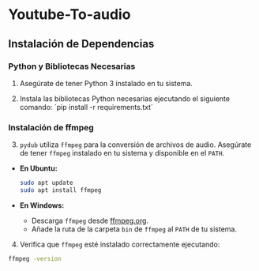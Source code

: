 # Youtube-To-audio

## Instalación de Dependencias

### Python y Bibliotecas Necesarias

1. Asegúrate de tener Python 3 instalado en tu sistema.

2. Instala las bibliotecas Python necesarias ejecutando el siguiente comando:
 ´pip install -r requirements.txt´

 
### Instalación de ffmpeg

3. `pydub` utiliza `ffmpeg` para la conversión de archivos de audio. Asegúrate de tener `ffmpeg` instalado en tu sistema y disponible en el `PATH`.

- **En Ubuntu:**
  ```sh
  sudo apt update
  sudo apt install ffmpeg
  ```

- **En Windows:**
  - Descarga `ffmpeg` desde [ffmpeg.org](https://ffmpeg.org/download.html).
  - Añade la ruta de la carpeta `bin` de `ffmpeg` al `PATH` de tu sistema.

4. Verifica que `ffmpeg` esté instalado correctamente ejecutando:
```sh
ffmpeg -version

